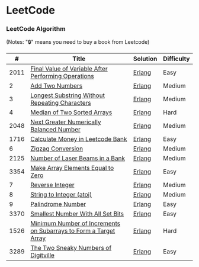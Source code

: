 LeetCode
========

### LeetCode Algorithm

(Notes: "🔒" means you need to buy a book from Leetcode)


| #    | Title                                                        | Solution                                                     | Difficulty |
| ---- | ------------------------------------------------------------ | ------------------------------------------------------------ | ---------- |
| 2011 | [Final Value of Variable After Performing Operations](https://leetcode.com/problems/final-value-of-variable-after-performing-operations/?envType=daily-question&envId=2025-10-20) | [Erlang](./algorithms/erlang/final-value-of-variable-after-performing-operations/final_value_after_operations.erl) | Easy       |
| 2 | [Add Two Numbers](https://leetcode.com/problems/add-two-numbers/description/) | [Erlang](./algorithms/erlang/add-two-numbers/add_two_numbers.erl) | Medium       |
| 3 | [Longest Substring Without Repeating Characters](https://leetcode.com/problems/longest-substring-without-repeating-characters/description/) | [Erlang](./algorithms/erlang/longest-substring-without-repeating-characters/length_of_longest_substring.erl) | Medium       |
| 4 | [Median of Two Sorted Arrays](https://leetcode.com/problems/median-of-two-sorted-arrays/) | [Erlang](./algorithms/erlang/median-of-two-sorted-arrays/find_median_sorted_arrays.erl) | Hard       |
| 2048 | [Next Greater Numerically Balanced Number](https://leetcode.com/problems/next-greater-numerically-balanced-number/description) | [Erlang](./algorithms/erlang/next-greater-numerically-balanced-number/next_beautiful_number.erl) | Medium       |
| 1716 | [Calculate Money in Leetcode Bank](https://leetcode.com/problems/calculate-money-in-leetcode-bank/description) | [Erlang](./algorithms/erlang/calculate-money-in-leetcode-bank/total_money.erl) | Easy       |
| 6 | [Zigzag Conversion](https://leetcode.com/problems/zigzag-conversion/description/) | [Erlang](./algorithms/erlang/zigzag-conversion/convert.erl) | Medium       |
| 2125 | [Number of Laser Beams in a Bank](https://leetcode.com/problems/number-of-laser-beams-in-a-bank/description/) | [Erlang](./algorithms/erlang/number-of-laser-beams-in-a-bank/number_of_beams.erl) | Medium       |
| 3354 | [Make Array Elements Equal to Zero](https://leetcode.com/problems/make-array-elements-equal-to-zero/) | [Erlang](./algorithms/erlang/make-array-elements-equal-to-zero/count_valid_selections.erl) | Easy       |
| 7 | [Reverse Integer](https://leetcode.com/problems/reverse-integer/description/) | [Erlang](./algorithms/erlang/reverse-integer/reverse.erl) | Medium       |
| 8 | [String to Integer (atoi)](https://leetcode.com/problems/string-to-integer-atoi/description/) | [Erlang](./algorithms/erlang/string-to-integer-atoi/my_atoi.erl) | Medium       |
| 9 | [Palindrome Number](https://leetcode.com/problems/palindrome-number/description/) | [Erlang](./algorithms/erlang/palindrome-number/is_palindrome.erl) | Easy       |
| 3370 | [Smallest Number With All Set Bits](https://leetcode.com/problems/smallest-number-with-all-set-bits/description/) | [Erlang](./algorithms/erlang/smallest-number-with-all-set-bits/smallest_number.erl) | Easy       |
| 1526 | [Minimum Number of Increments on Subarrays to Form a Target Array](https://leetcode.com/problems/minimum-number-of-increments-on-subarrays-to-form-a-target-array/description/) | [Erlang](./algorithms/erlang/minimum-number-of-increments-on-subarrays-to-form-a-target-array/min_number_operations.erl) | Hard       |
| 3289 | [The Two Sneaky Numbers of Digitville](https://leetcode.com/problems/the-two-sneaky-numbers-of-digitville/description) | [Erlang](./algorithms/erlang/the-two-sneaky-numbers-of-digitville/get_sneaky_numbers.erl) | Easy       |